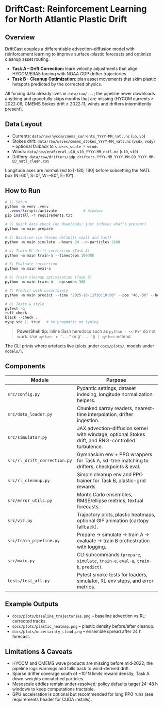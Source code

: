 # DriftCast: Reinforcement Learning for North Atlantic Plastic Drift

## Overview

DriftCast couples a differentiable advection–diffusion model with reinforcement learning to improve surface-plastic forecasts and optimize cleanup asset routing.  
- **Task A – Drift Correction:** learn velocity adjustments that align HYCOM/ERA5 forcing with NOAA GDP drifter trajectories.  
- **Task B – Cleanup Optimization:** plan asset movements that skim plastic hotspots predicted by the corrected physics.

All forcing data already lives in `data/raw/...`; the pipeline never downloads anything and gracefully skips months that are missing (HYCOM currents ≥ 2022‑06, CMEMS Stokes drift ≥ 2022‑11, winds and drifters intermittently present).

## Data Layout

- Currents: `data/raw/hycom/cmems_currents_YYYY-MM_natl.nc` (`uo`, `vo`)  
- Stokes drift: `data/raw/waves/cmems_stokes_YYYY-MM_natl.nc` (`vsdx`, `vsdy`) – optional fallback to `stokes_scale * winds`  
- Winds: `data/raw/era5/era5_u10_v10_YYYY-MM_natl.nc` (`u10`, `v10`)  
- Drifters: `data/raw/drifters/gdp_drifters_YYYY-MM_YYYY-MM-DD_YYYY-MM-DD_natl_clean.csv`

Longitude axes are normalized to [-180, 180] before subsetting the NATL box (N=60°, S=0°, W=–80°, E=10°).

## How to Run

```powershell
# 1) Setup
python -m venv .venv
. .venv/Scripts/activate            # Windows
pip install -r requirements.txt

# 2) Quick data check (no downloads; just indexes what’s present)
python -m main prepare

# 3) Baseline sim (keeps defaults small and fast)
python -m main simulate --hours 24 --n-particles 2000

# 4) Train RL drift correction (Task A)
python -m main train-a --timesteps 100000

# 5) Evaluate correction
python -m main eval-a

# 6) Train cleanup optimization (Task B)
python -m main train-b --episodes 300

# 7) Predict with uncertainty
python -m main predict --time "2025-10-11T10:10:00" --pos "40,-50" --hours 24

# 8) Tests & style
pytest -q
ruff check .
black --check .
mypy src || true   # be pragmatic on typing
```
> **PowerShell tip:** inline Bash heredocs such as `python - <<'PY'` do not work. Use `python -c "..."` or `@'... '@ | python` instead.

The CLI prints where artefacts live (plots under `docs/plots/`, models under `models/`).

## Components

| Module | Purpose |
|--------|---------|
| `src/config.py` | Pydantic settings, dataset indexing, longitude normalization helpers. |
| `src/data_loader.py` | Chunked xarray readers, nearest-time interpolation, drifter ingestion. |
| `src/simulator.py` | JAX advection–diffusion kernel with windage, optional Stokes drift, and RNG-controlled turbulence. |
| `src/rl_drift_correction.py` | Gymnasium env + PPO wrappers for Task A, kd-tree matching to drifters, checkpoints & eval. |
| `src/rl_cleanup.py` | Simple cleanup env and PPO trainer for Task B, plastic-grid rewards. |
| `src/error_utils.py` | Monte Carlo ensembles, RMSE/ellipse metrics, textual forecasts. |
| `src/viz.py` | Trajectory plots, plastic heatmaps, optional GIF animation (cartopy fallback). |
| `src/train_pipeline.py` | Prepare → simulate → train A → evaluate → train B orchestration with logging. |
| `src/main.py` | CLI subcommands (`prepare`, `simulate`, `train-a`, `eval-a`, `train-b`, `predict`). |
| `tests/test_all.py` | Pytest smoke tests for loaders, simulator, RL env steps, and error metrics. |

## Example Outputs

- `docs/plots/baseline_trajectories.png` – baseline advection vs RL-corrected tracks.  
- `docs/plots/plastic_heatmap.png` – plastic density before/after cleanup.  
- `docs/plots/uncertainty_cloud.png` – ensemble spread after 24 h forecast.

## Limitations & Caveats

- HYCOM and CMEMS wave products are missing before mid‑2022; the pipeline logs warnings and falls back to wind-derived drift.  
- Sparse drifter coverage south of ~10°N limits reward density; Task A down-weights unmatched particles.  
- Mesoscale eddies remain under-resolved; policy defaults target 24–48 h windows to keep computations tractable.  
- GPU acceleration is optional but recommended for long PPO runs (see requirements header for CUDA installs).
